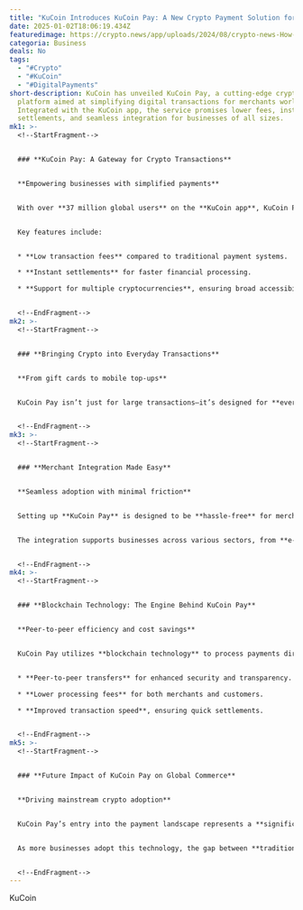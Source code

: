 ```yaml
---
title: "KuCoin Introduces KuCoin Pay: A New Crypto Payment Solution for Merchants"
date: 2025-01-02T18:06:19.434Z
featuredimage: https://crypto.news/app/uploads/2024/08/crypto-news-How-TapSwap-plans-option04-1380x820.webp
categoria: Business
deals: No
tags:
  - "#Crypto"
  - "#KuCoin"
  - "#DigitalPayments"
short-description: KuCoin has unveiled KuCoin Pay, a cutting-edge crypto payment
  platform aimed at simplifying digital transactions for merchants worldwide.
  Integrated with the KuCoin app, the service promises lower fees, instant
  settlements, and seamless integration for businesses of all sizes.
mk1: >-
  <!--StartFragment-->


  ### **KuCoin Pay: A Gateway for Crypto Transactions**


  **Empowering businesses with simplified payments**


  With over **37 million global users** on the **KuCoin app**, KuCoin Pay leverages a massive existing user base. The platform enables merchants to **accept cryptocurrency payments** through QR code scanning or direct app integration, streamlining the customer payment experience.


  Key features include:


  * **Low transaction fees** compared to traditional payment systems.

  * **Instant settlements** for faster financial processing.

  * **Support for multiple cryptocurrencies**, ensuring broad accessibility.


  <!--EndFragment-->
mk2: >-
  <!--StartFragment-->


  ### **Bringing Crypto into Everyday Transactions**


  **From gift cards to mobile top-ups**


  KuCoin Pay isn’t just for large transactions—it’s designed for **everyday use cases**. Customers can use cryptocurrencies to purchase **gift cards**, **mobile top-ups**, and other retail items. This initiative aims to **normalize crypto payments** in everyday life, reducing the gap between digital currencies and traditional spending habits.


  <!--EndFragment-->
mk3: >-
  <!--StartFragment-->


  ### **Merchant Integration Made Easy**


  **Seamless adoption with minimal friction**


  Setting up **KuCoin Pay** is designed to be **hassle-free** for merchants. Businesses can **easily integrate** the platform into their **existing payment systems**, enabling them to accept crypto payments alongside traditional methods.


  The integration supports businesses across various sectors, from **e-commerce stores** to **brick-and-mortar retailers**.


  <!--EndFragment-->
mk4: >-
  <!--StartFragment-->


  ### **Blockchain Technology: The Engine Behind KuCoin Pay**


  **Peer-to-peer efficiency and cost savings**


  KuCoin Pay utilizes **blockchain technology** to process payments directly between parties, eliminating intermediaries and reducing costs. Unlike traditional payment gateways, blockchain enables:


  * **Peer-to-peer transfers** for enhanced security and transparency.

  * **Lower processing fees** for both merchants and customers.

  * **Improved transaction speed**, ensuring quick settlements.


  <!--EndFragment-->
mk5: >-
  <!--StartFragment-->


  ### **Future Impact of KuCoin Pay on Global Commerce**


  **Driving mainstream crypto adoption**


  KuCoin Pay’s entry into the payment landscape represents a **significant milestone** in driving **crypto adoption in global commerce**. By simplifying the payment process, reducing costs, and enabling seamless integration, KuCoin aims to set a **new standard for digital payments**.


  As more businesses adopt this technology, the gap between **traditional finance** and **crypto ecosystems** will continue to shrink, accelerating mainstream acceptance of cryptocurrencies.


  <!--EndFragment-->
---
```

<!--StartFragment-->

KuCoin

<!--EndFragment-->